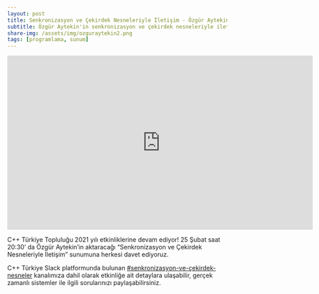 ```yaml
---
layout: post
title: Senkronizasyon ve Çekirdek Nesneleriyle İletişim - Özgür Aytekin
subtitle: Özgür Aytekin'in senkronizasyon ve çekirdek nesneleriyle iletişim sunumu
share-img: /assets/img/ozguraytekin2.png
tags: [programlama, sunum]
---
```


<iframe width="700" height="400" src="https://www.youtube.com/embed/gwT8zcqfuKA" frameborder="0" allow="accelerometer; autoplay; clipboard-write; encrypted-media; gyroscope; picture-in-picture" allowfullscreen></iframe>

C++ Türkiye Topluluğu 2021 yılı etkinliklerine devam ediyor! 25 Şubat saat 20:30’ da Özgür Aytekin’in aktaracağı “Senkronizasyon ve Çekirdek Nesneleriyle İletişim” sunumuna herkesi davet ediyoruz.

C++ Türkiye Slack platformunda bulunan [#senkronizasyon-ve-çekirdek-nesneler](https://trcpp.slack.com/archives/C01NWT2GJK1) kanalımıza dahil olarak etkinliğe ait detaylara ulaşabilir, gerçek zamanlı sistemler ile ilgili sorularınızı paylaşabilirsiniz.